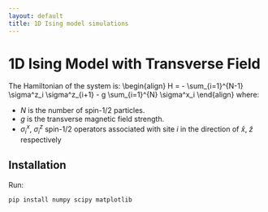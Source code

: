 ```yaml
---
layout: default
title: 1D Ising model simulations
---
```


<script type="text/javascript" async
  src="https://cdnjs.cloudflare.com/ajax/libs/mathjax/3.2.0/es5/tex-mml-chtml.js">
</script>

# 1D Ising Model with Transverse Field

The Hamiltonian of the system is:
\begin{align}
H = - \sum_{i=1}^{N-1} \sigma^z_i \sigma^z_{i+1} - g \sum_{i=1}^{N} \sigma^x_i
\end{align}
where:
- $N$ is the number of spin-1/2 particles.
- $g$ is the transverse magnetic field strength.
- $\sigma^x_i$, $\sigma^z_i$ spin-1/2 operators associated with site $i$ in the direction of $\hat{x}$, $\hat{z}$ respectively

## Installation
Run:
```bash
pip install numpy scipy matplotlib
